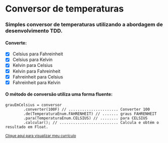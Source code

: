 # Conversor de temperaturas
### Simples conversor de temperaturas utilizando a abordagem de desenvolvimento TDD.
#### Converte:
- [x] Celsius para Fahreinheit
- [x] Celsius para Kelvin
- [x] Kelvin para Celsius
- [x] Kelvin para Fahreinheit
- [x] Fahreinheit para Celsius
- [x] Fahreinheit para Kelvin

#### O método de conversão utiliza uma forma fluente:

```
grauEmCelsius = conversor
        .converter(100F) // ...................... Converter 100
        .de(TemperaturaEnum.FAHRENHEIT) // ....... graus FAHRENHEIT
        .para(TemperaturaEnum.CELSIUS) // ........ para CELSIUS
        .calcular(); // .......................... Calcula e obtém o resultado em Float.
```

<small>[Clique aqui para visualizar meu currículo](https://brunocarneiro312.github.io)</small>